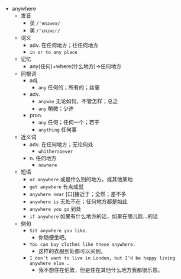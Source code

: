 - anywhere
  - 发音
    - 英 `/'enɪweə/`
    - 美 `/'ɛnɪwɛr/`
  - 词义
    - adv. 在任何地方；往任何地方
    - `in or to any place`
  - 记忆
    - any(任何)+where(什么地方)→任何地方
  - 同根词
    - adj.
      - `any` 任何的；所有的；丝毫
    - adv.
      - `anyway` 无论如何，不管怎样；总之
      - `any` 稍微；少许
    - pron.
      - `any` 任何；任何一个；若干
      - `anything` 任何事
  - 近义词
    - adv. 在任何地方；无论何处
      - `whithersoever`
    - n. 任何地方
      - `nowhere`
  - 短语
    - `or anywhere` 或是什么别的地方，或其他某地 
    - `get anywhere` 有点成就 
    - `anywhere near` [口]接近于；全然；差不多 
    - `anywhere is` 无处不在；任何地方都是如此 
    - `anywhere you go` 到处 
    - `if anywhere` 如果有什么地方的话，如果在哪儿能…的话 
  - 例句
    - `Sit anywhere you like.`
      - 你随便坐吧。
    - `You can buy clothes like these anywhere.`
      - 这样的衣服到处都可以买到。
    - `I don’t want to live in London, but I’d be happy living anywhere else .`
      - 我不想住在伦敦，但是住在其他什么地方我都很乐意。

